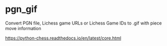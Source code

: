 # pgn_gif
Convert PGN file, Lichess game URLs or Lichess Game IDs to .gif with piece move information


https://python-chess.readthedocs.io/en/latest/core.html